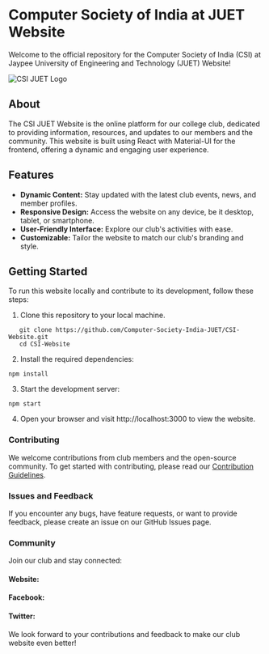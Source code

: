 # Computer Society of India at JUET Website

Welcome to the official repository for the Computer Society of India (CSI) at Jaypee University of Engineering and Technology (JUET) Website!

![CSI JUET Logo](https://github.com/Computer-Society-India-JUET/CSI-Website/raw/main/insert-logo-url-here)

## About

The CSI JUET Website is the online platform for our college club, dedicated to providing information, resources, and updates to our members and the community. This website is built using React with Material-UI for the frontend, offering a dynamic and engaging user experience.

## Features

-   **Dynamic Content:** Stay updated with the latest club events, news, and member profiles.
-   **Responsive Design:** Access the website on any device, be it desktop, tablet, or smartphone.
-   **User-Friendly Interface:** Explore our club's activities with ease.
-   **Customizable:** Tailor the website to match our club's branding and style.

## Getting Started

To run this website locally and contribute to its development, follow these steps:

1. Clone this repository to your local machine.

```shell
   git clone https://github.com/Computer-Society-India-JUET/CSI-Website.git
   cd CSI-Website
```

2. Install the required dependencies:

```shell
npm install

```

3. Start the development server:

```shell
npm start

```

4. Open your browser and visit http://localhost:3000 to view the website.

### Contributing

We welcome contributions from club members and the open-source community. To get started with contributing, please read our [Contribution Guidelines](https://github.com/Computer-Society-India-JUET/CSI-Website/blob/main/CONTRIBUTING.md).

### Issues and Feedback

If you encounter any bugs, have feature requests, or want to provide feedback, please create an issue on our GitHub Issues page.

### Community

Join our club and stay connected:

#### Website:

#### Facebook:

#### Twitter:

We look forward to your contributions and feedback to make our club website even better!
